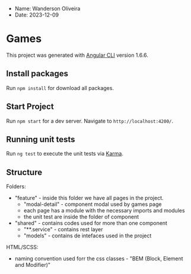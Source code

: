 
* Name: Wanderson Oliveira
* Date: 2023-12-09

# Games

This project was generated with [Angular CLI](https://github.com/angular/angular-cli) version 1.6.6.

## Install packages
Run `npm install` for download all packages.

## Start Project

Run `npm start` for a dev server. Navigate to `http://localhost:4200/`.

## Running unit tests

Run `ng test` to execute the unit tests via [Karma](https://karma-runner.github.io).

## Structure
Folders:

- "feature" - inside this folder we have all pages in the project.
    - "modal-detail" - component modal used by games page
    - each page has a module with the necessary imports and modules
    - the unit test are inside the folder of component
- "shared" - contains codes used for more than one component
    - "**.service" - contains rest layer
    - "models" - contains de intefaces used in the project

HTML/SCSS:
- naming convention used forr the css classes - "BEM (Block, Element and Modifier)"

